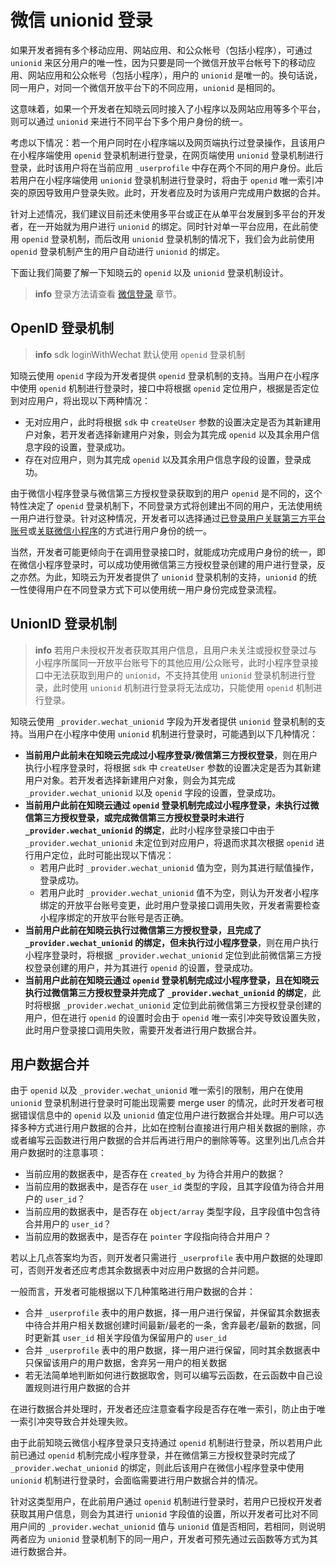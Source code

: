 # 微信 unionid 登录

如果开发者拥有多个移动应用、网站应用、和公众帐号（包括小程序），可通过 `unionid` 来区分用户的唯一性，因为只要是同一个微信开放平台帐号下的移动应用、网站应用和公众帐号（包括小程序），用户的 `unionid` 是唯一的。换句话说，同一用户，对同一个微信开放平台下的不同应用，`unionid` 是相同的。

这意味着，如果一个开发者在知晓云同时接入了小程序以及网站应用等多个平台，则可以通过 `unionid` 来进行不同平台下多个用户身份的统一。

考虑以下情况：若一个用户同时在小程序端以及网页端执行过登录操作，且该用户在小程序端使用 `openid` 登录机制进行登录，在网页端使用 `unionid` 登录机制进行登录，此时该用户将在当前应用 `_userprofile` 中存在两个不同的用户身份。此后若用户在小程序端使用 `unionid` 登录机制进行登录时，将由于 `openid` 唯一索引冲突的原因导致用户登录失败。此时，开发者应及时为该用户完成用户数据的合并。

针对上述情况，我们建议目前还未使用多平台或正在从单平台发展到多平台的开发者，在一开始就为用户进行 `unionid` 的绑定。同时针对单一平台应用，在此前使用 `openid` 登录机制，而后改用 `unionid` 登录机制的情况下，我们会为此前使用 `openid` 登录机制产生的用户自动进行 `unionid` 的绑定。

下面让我们简要了解一下知晓云的 `openid` 以及 `unionid` 登录机制设计。

> **info**
> 登录方法请查看 [微信登录](/js-sdk/wechat/signin-signout.md) 章节。

## OpenID 登录机制

> **info**
> sdk loginWithWechat 默认使用 `openid` 登录机制

知晓云使用 `openid` 字段为开发者提供 `openid` 登录机制的支持。当用户在小程序中使用 `openid` 机制进行登录时，接口中将根据 `openid` 定位用户，根据是否定位到对应用户，将出现以下两种情况：

- 无对应用户，此时将根据 `sdk` 中 `createUser` 参数的设置决定是否为其新建用户对象，若开发者选择新建用户对象，则会为其完成 `openid` 以及其余用户信息字段的设置，登录成功。
- 存在对应用户，则为其完成 `openid` 以及其余用户信息字段的设置，登录成功。

由于微信小程序登录与微信第三方授权登录获取到的用户 `openid` 是不同的，这个特性决定了 `openid` 登录机制下，不同登录方式将创建出不同的用户，无法使用统一用户进行登录。针对这种情况，开发者可以选择通过[已登录用户关联第三方平台账号](/js-sdk/web/signin-signout.html#已登录用户关联第三方平台账号)或[关联微信小程序](/js-sdk/wechat/signin-signout.html#关联微信小程序)的方式进行用户身份的统一。

当然，开发者可能更倾向于在调用登录接口时，就能成功完成用户身份的统一，即在微信小程序登录时，可以成功使用微信第三方授权登录创建的用户进行登录，反之亦然。为此，知晓云为开发者提供了 `unionid` 登录机制的支持，`unionid` 的统一性使得用户在不同登录方式下可以使用统一用户身份完成登录流程。

## UnionID 登录机制

> **info**
> 若用户未授权开发者获取其用户信息，且用户未关注或授权登录过与小程序所属同一开放平台账号下的其他应用/公众账号，此时小程序登录接口中无法获取到用户的 `unionid`，不支持其使用 `unionid` 登录机制进行登录，此时使用 `unionid` 机制进行登录将无法成功，只能使用 `openid` 机制进行登录。

知晓云使用 `_provider.wechat_unionid` 字段为开发者提供 `unionid` 登录机制的支持。当用户在小程序中使用 `unionid` 机制进行登录时，可能遇到以下几种情况：

- **当前用户此前未在知晓云完成过小程序登录/微信第三方授权登录**，则在用户执行小程序登录时，将根据 `sdk` 中 `createUser` 参数的设置决定是否为其新建用户对象。若开发者选择新建用户对象，则会为其完成 `_provider.wechat_unionid` 以及 `openid` 字段的设置，登录成功。
- **当前用户此前在知晓云通过 `openid` 登录机制完成过小程序登录，未执行过微信第三方授权登录，或完成微信第三方授权登录时未进行 `_provider.wechat_unionid` 的绑定**，此时小程序登录接口中由于 `_provider.wechat_unionid` 未定位到对应用户，将退而求其次根据 `openid` 进行用户定位，此时可能出现以下情况：
  - 若用户此时 `_provider.wechat_unionid` 值为空，则为其进行赋值操作，登录成功。
  - 若用户此时 `_provider.wechat_unionid` 值不为空，则认为开发者小程序绑定的开放平台账号变更，此时用户登录接口调用失败，开发者需要检查小程序绑定的开放平台账号是否正确。
- **当前用户此前在知晓云执行过微信第三方授权登录，且完成了 `_provider.wechat_unionid` 的绑定，但未执行过小程序登录**，则在用户执行小程序登录时，将根据 `_provider.wechat_unionid` 定位到此前微信第三方授权登录创建的用户，并为其进行 `openid` 的设置，登录成功。
- **当前用户此前在知晓云通过 `openid` 登录机制完成过小程序登录，且在知晓云执行过微信第三方授权登录并完成了 `_provider.wechat_unionid` 的绑定**，此时将根据 `_provider.wechat_unionid` 定位到此前微信第三方授权登录创建的用户，但在进行 `openid` 的设置时会由于 `openid` 唯一索引冲突导致设置失败，此时用户登录接口调用失败，需要开发者进行用户数据合并。

## 用户数据合并

由于 `openid` 以及 `_provider.wechat_unionid` 唯一索引的限制，用户在使用 `unionid` 登录机制进行登录时可能出现需要 merge user 的情况，此时开发者可根据错误信息中的 `openid` 以及 `unionid` 值定位用户进行数据合并处理。用户可以选择多种方式进行用户数据的合并，比如在控制台直接进行用户相关数据的删除，亦或者编写云函数进行用户数据的合并后再进行用户的删除等等。这里列出几点合并用户数据时的注意事项：

- 当前应用的数据表中，是否存在 `created_by` 为待合并用户的数据？
- 当前应用的数据表中，是否存在 `user_id` 类型的字段，且其字段值为待合并用户的 `user_id`？
- 当前应用的数据表中，是否存在 `object/array` 类型字段，且字段值中包含待合并用户的 `user_id`？
- 当前应用的数据表中，是否存在 `pointer` 字段指向待合并用户？

若以上几点答案均为否，则开发者只需进行 `_userprofile` 表中用户数据的处理即可，否则开发者还应考虑其余数据表中对应用户数据的合并问题。

一般而言，开发者可能根据以下几种策略进行用户数据的合并：

- 合并 `_userprofile` 表中的用户数据，择一用户进行保留，并保留其余数据表中待合并用户相关数据创建时间最新/最老的一条，舍弃最老/最新的数据，同时更新其 `user_id` 相关字段值为保留用户的 `user_id`
- 合并 `_userprofile` 表中的用户数据，择一用户进行保留，同时其余数据表中只保留该用户的用户数据，舍弃另一用户的相关数据
- 若无法简单地判断如何进行数据取舍，则可以编写云函数，在云函数中自己设置规则进行用户数据的合并

在进行数据合并处理时，开发者还应注意查看字段是否存在唯一索引，防止由于唯一索引冲突导致合并处理失败。

由于此前知晓云微信小程序登录只支持通过 `openid` 机制进行登录，所以若用户此前已通过 `openid` 机制完成小程序登录，并在微信第三方授权登录时完成了 `_provider.wechat_unionid` 的绑定，则此后该用户在微信小程序登录中使用 `unionid` 机制进行登录时，会面临需要进行用户数据合并的情况。

针对这类型用户，在此前用户通过 `openid` 机制进行登录时，若用户已授权开发者获取其用户信息，则会为其进行 `unionid` 字段值的设置，所以开发者可比对不同用户间的 `_provider.wechat_unionid` 值与 `unionid` 值是否相同，若相同，则说明两者应为 `unionid` 登录机制下的同一用户，开发者可预先通过云函数等方式为其进行数据合并。
